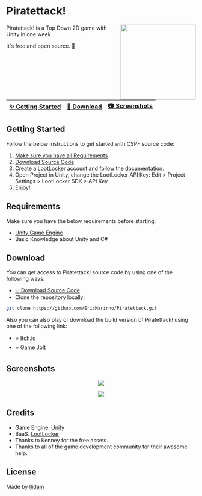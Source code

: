 # Piratettack!
<img align="right" src="https://img.itch.zone/aW1nLzEwMzQ3ODQ4LnBuZw==/315x250%23c/E%2BYykj.png" width= 200/>
Piratettack! is a Top Down 2D game with Unity in one week.

It's free and open source. :clap:

| [:sparkles: Getting Started](#getting-started) | [:rocket: Download](#download) | [:camera: Screenshots](#screenshots) |
| --------------- | -------- |  -------- |

## Getting Started

Follow the below instructions to get started with CSPF source code:

1. [Make sure you have all Requirements](#requirements)
2. [Download Source Code](#download)
3. Create a LootLocker account and follow the documentation.
4. Open Project in Unity, change the LootLocker API Key: Edit > Project Settings > LootLocker SDK > API Key
5. Enjoy!

## Requirements

Make sure you have the below requirements before starting:

- [Unity Game Engine](https://unity3d.com)
- Basic Knowledge about Unity and C#

## Download

You can get access to Piratettack! source code by using one of the following ways:

- [:sparkles: Download Source Code](https://github.com/EricMarinho/Piratettack/archive/master.zip)
- Clone the repository locally:

```bash
git clone https://github.com/EricMarinho/Piratettack.git
```

Also you can also play or download the build version of Piratettack! using one of the following link:

- [:star: Itch.io](https://ilidam.itch.io/piratettack)
- [:star: Game Jolt](https://gamejolt.com/games/piratettack/759245)

## Screenshots

<p align="center">
  <img src="https://img.itch.zone/aW1hZ2UvMTc1OTMzMC8xMDM0NzgyNS5wbmc=/794x1000/Ys5%2BCo.png"/>
</p>

<p align="center">
  <img src="https://img.itch.zone/aW1hZ2UvMTc1OTMzMC8xMDM0NzgyNC5wbmc=/794x1000/tRWA6u.png"/>
</p>

## Credits

- Game Engine: [Unity](https://unity3d.com/)
- BaaS: [LootLocker](https://www.lootlocker.com/) 
- Thanks to Kenney for the free assets.
- Thanks to all of the game development community for their awesome help.

## License

Made by [Ilidam](https://github.com/EricMarinho)

